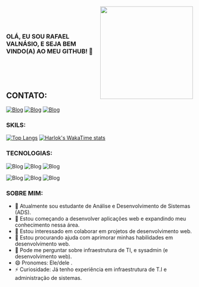 <img align="right" width="250px" style="margin-top:20px" src="https://i.ibb.co/b5GCmLS/octocat-1701118223234.png">

</br>
</br>

<div dsplay="inline-block">
 

</div>


</br>
</br>

### OLÁ, EU SOU RAFAEL VALNÁSIO, E SEJA BEM VINDO(A) AO MEU GITHUB! 👋
<br>
<br>
<br>

## CONTATO:

[![Blog](https://img.shields.io/badge/Instagram-E4405F?style=for-the-badge&logo=instagram&logoColor=white)](https://www.instagram.com/rafael.valnasio2) [![Blog](https://img.shields.io/badge/LinkedIn-0077B5?style=for-the-badge&logo=linkedin&logoColor=white)](https://www.linkedin.com/in/valnasio/) [![Blog](https://img.shields.io/badge/Gmail-D14836?style=for-the-badge&logo=gmail&logoColor=white)](mailto:rafael.valnasio.santos@gmail.com)



### SKILS:
[![Top Langs](https://github-readme-stats.vercel.app/api/top-langs/?username=valnasio&layout=donut&theme=dark)](https://github.com/anuraghazra/github-readme-stats)
[![Harlok's WakaTime stats](https://github-readme-stats.vercel.app/api/wakatime?username=valnasio)](https://github.com/anuraghazra/github-readme-stats)

### TECNOLOGIAS:

![Blog](https://img.shields.io/badge/HTML5-E34F26?style=for-the-badge&logo=html5&logoColor=white) ![Blog](https://img.shields.io/badge/CSS3-1572B6?style=for-the-badge&logo=css3&logoColor=white) ![Blog](https://img.shields.io/badge/PHP-777BB4?style=for-the-badge&logo=php&logoColor=white) 

![Blog](https://img.shields.io/badge/Amazon_AWS-232F3E?style=for-the-badge&logo=amazon-aws&logoColor=white) ![Blog](https://img.shields.io/badge/powershell-5391FE?style=for-the-badge&logo=powershell&logoColor=white) ![Blog](https://img.shields.io/badge/GNU%20Bash-4EAA25?style=for-the-badge&logo=GNU%20Bash&logoColor=white) 

### SOBRE MIM:

- 🔭 Atualmente sou estudante de Análise e Desenvolvimento de Sistemas (ADS).
- 🌱 Estou começando a desenvolver aplicações web e expandindo meu conhecimento nessa área.
- 👯 Estou interessado em colaborar em projetos de desenvolvimento web.
- 🤔 Estou procurando ajuda com aprimorar minhas habilidades em desenvolvimento web.
- 💬 Pode me perguntar sobre infraestrutura de TI, e sysadmin (e desenvolvimento web).
- 😄 Pronomes: Ele/dele .
- ⚡ Curiosidade: Já tenho experiência em infraestrutura de T.I e administração de sistemas.

